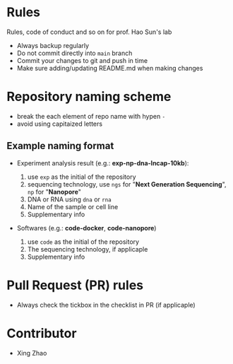 # Rules
Rules, code of conduct and so on for prof. Hao Sun's lab

- Always backup regularly
- Do not commit directly into `main` branch 
- Commit your changes to git and push in time
- Make sure adding/updating README.md when making changes


# Repository naming scheme

- break the each element of repo name with hypen `-`
- avoid using capitaized letters


## Example naming format  
- Experiment analysis result (e.g.: **exp-np-dna-lncap-10kb**):
  1. use `exp` as the initial of the repository
  2. sequencing technology, use `ngs` for "**Next Generation Sequencing**", `np` for "**Nanopore**"
  3. DNA or RNA using `dna` or `rna`
  4. Name of the sample or cell line
  5. Supplementary info
 
- Softwares (e.g.: **code-docker**, **code-nanopore**)
  1. use `code` as the initial of the repository
  2. The sequencing technology, if applicaple
  3. Supplementary info
  
# Pull Request (PR) rules
- Always check the tickbox in the checklist in PR (if applicaple)

# Contributor
- Xing Zhao
